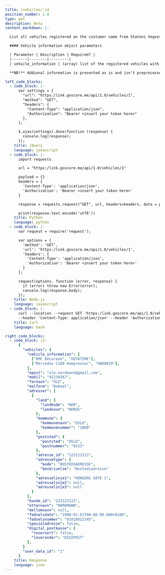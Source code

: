 ```yaml
---
title: /vehicles/:id
position_number: 1.0
type: get
description: Beta
content_markdown: |-

  List all vehicles registered on the costumer name from Statens Vegvesen

  #### Vehicle information object parameters

  | Parameter | Description | Required? |
  |-------|--------|---------|
  | vehicle_information | (array) list of the registered vehicles with plate numbers. First value is a vehicle name, second - plate number | No |

  **NB!** Addional information is presented as is and isn't preprocessed. Please, consider that future changes in the schema will apply.

left_code_blocks:
  - code_block: |-
      var settings = {
        "url": "https:/link.goscore.me/api/1.0/vehicles/1",
        "method": "GET",
        "headers": {
          "Content-Type": "application/json",
          "Authorization": "Bearer <insert your token here>"
        },
      };

      $.ajax(settings).done(function (response) {
        console.log(response);
      });
    title: jQuery
    language: javascript
  - code_block: |-
      import requests

      url = "https:/link.goscore.me/api/1.0/vehicles/1"

      payload = {}
      headers = {
        'Content-Type': 'application/json',
        'Authorization': 'Bearer <insert your token here>'
      }

      response = requests.request("GET", url, headers=headers, data = payload)

      print(response.text.encode('utf8'))
    title: Python
    language: python
  - code_block: |-
      var request = require('request');

      var options = {
        'method': 'GET',
        'url': 'https:/link.goscore.me/api/1.0/vehicles/1',
        'headers': {
          'Content-Type': 'application/json',
          'Authorization': 'Bearer <insert your token here>'
        }
      };

      request(options, function (error, response) {
        if (error) throw new Error(error);
        console.log(response.body);
      });
    title: Node.js
    language: javascript
  - code_block: |-
      curl --location --request GET 'https:/link.goscore.me/api/1.0/vehicles/1' \
      --header 'Content-Type: application/json' --header 'Authorization: Bearer <insert your token here>'
    title: Curl
    language: bash

right_code_blocks:
  - code_block: |2-
      {
        "vehicles": {
          "vehicle_information": [
            ["DMC DeLorean", "OUTATIME"],
            ["Mercedes C180 Kompressor", "HB60019"],
          ],
          "epost": "ole.nordmann@gmail.com",
          "mobil": "91234567",
          "fornavn": "OLE",
          "malform": "Bokmal",
          "adresser": [
            {
              "land": {
                "landkode": "NOR",
                "landnavn": "NORGE"
              },
              "kommune": {
                "kommunenavn": "OSLO",
                "kommunenummer": "1000"
              },
              "poststed": {
                "poststed": "OSLO",
                "postnummer": "0153"
              },
              "adresse_id": "123123123",
              "adressetype": {
                "kode": "BOSTEDSADRESSE",
                "beskrivelse": "Bostedsadresse"
              },
              "adresselinje1": "KONGENS GATE 1",
              "adresselinje2": null,
              "adresselinje3": null
            }
          ],
          "kunde_id": "123123123",
          "etternavn": "NORDMANN",
          "mellomnavn": null,
          "fodselsdato": "1980-01-01T00:00:00.000+0100",
          "fodselsnummer": "01018012345",
          "spesialadresse": false,
          "digital_postkasse": {
            "reservert": false,
            "leverandor": "DIGIPOST"
          },
        }
        "user_data_id": "1"
      }
    title: Response
    language: json
---
```

